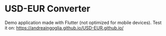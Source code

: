 # USD-EUR Converter
Demo application made with Flutter (not optimized for mobile devices).
Test it on: https://andreaingoglia.github.io/USD-EUR.github.io/
